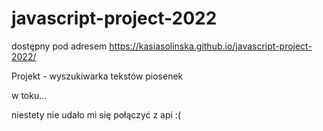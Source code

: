 # javascript-project-2022

dostępny pod adresem https://kasiasolinska.github.io/javascript-project-2022/

Projekt - wyszukiwarka tekstów piosenek 

w toku...

niestety nie udało mi się połączyć z api :(
